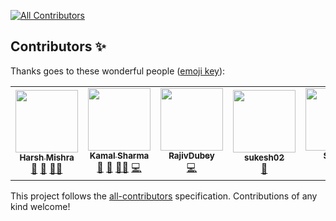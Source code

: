 <!-- ALL-CONTRIBUTORS-BADGE:START - Do not remove or modify this section -->
[![All Contributors](https://img.shields.io/badge/all_contributors-6-orange.svg?style=flat-square)](#contributors-)
<!-- ALL-CONTRIBUTORS-BADGE:END -->

## Contributors ✨

Thanks goes to these wonderful people ([emoji key](https://allcontributors.org/docs/en/emoji-key)):

<!-- ALL-CONTRIBUTORS-LIST:START - Do not remove or modify this section -->
<!-- prettier-ignore-start -->
<!-- markdownlint-disable -->
<table>
  <tr>
    <td align="center"><a href="http://harshcasper.github.io"><img src="https://avatars.githubusercontent.com/u/47351025?v=4?s=100" width="100px;" alt=""/><br /><sub><b>Harsh Mishra</b></sub></a><br /><a href="https://github.com/DSC-SIST/Discord-Bot/commits?author=HarshCasper" title="Documentation">📖</a> <a href="#maintenance-HarshCasper" title="Maintenance">🚧</a> <a href="#mentoring-HarshCasper" title="Mentoring">🧑‍🏫</a></td>
    <td align="center"><a href="https://www.linkedin.com/in/kamaldgrt/"><img src="https://avatars.githubusercontent.com/u/43444282?v=4?s=100" width="100px;" alt=""/><br /><sub><b>Kamal Sharma</b></sub></a><br /><a href="https://github.com/DSC-SIST/Discord-Bot/commits?author=KamalDGRT" title="Documentation">📖</a> <a href="#maintenance-KamalDGRT" title="Maintenance">🚧</a> <a href="#mentoring-KamalDGRT" title="Mentoring">🧑‍🏫</a> <a href="https://github.com/DSC-SIST/Discord-Bot/commits?author=KamalDGRT" title="Code">💻</a></td>
    <td align="center"><a href="https://github.com/rajiv8"><img src="https://avatars.githubusercontent.com/u/59121796?v=4?s=100" width="100px;" alt=""/><br /><sub><b>RajivDubey</b></sub></a><br /><a href="https://github.com/DSC-SIST/Discord-Bot/commits?author=rajiv8" title="Code">💻</a></td>
    <td align="center"><a href="https://github.com/sukesh02"><img src="https://avatars.githubusercontent.com/u/63833605?v=4?s=100" width="100px;" alt=""/><br /><sub><b>sukesh02</b></sub></a><br /><a href="https://github.com/DSC-SIST/Discord-Bot/commits?author=sukesh02" title="Documentation">📖</a></td>
    <td align="center"><a href="https://github.com/Sriram-bb63"><img src="https://avatars.githubusercontent.com/u/71959217?v=4?s=100" width="100px;" alt=""/><br /><sub><b>Sriram</b></sub></a><br /><a href="https://github.com/DSC-SIST/Discord-Bot/commits?author=Sriram-bb63" title="Code">💻</a></td>
    <td align="center"><a href="https://nanna7077.github.io/"><img src="https://avatars.githubusercontent.com/u/62479349?v=4?s=100" width="100px;" alt=""/><br /><sub><b>Nannan</b></sub></a><br /><a href="https://github.com/DSC-SIST/Discord-Bot/commits?author=nanna7077" title="Code">💻</a></td>
  </tr>
</table>

<!-- markdownlint-restore -->
<!-- prettier-ignore-end -->

<!-- ALL-CONTRIBUTORS-LIST:END -->

This project follows the [all-contributors](https://github.com/all-contributors/all-contributors) specification. Contributions of any kind welcome!
